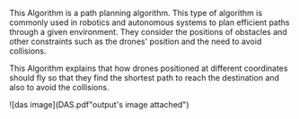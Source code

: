 This Algorithm is a path planning algorithm. This type of algorithm is commonly used in robotics and autonomous systems to plan efficient paths through a given environment. They consider the positions of obstacles and other constraints such as the drones' position and the need to avoid collisions.

This Algorithm explains that how drones positioned at different coordinates should fly so that they find the shortest path to reach the destination and also to avoid the collisions.

![das image](DAS.pdf"output's image attached")



